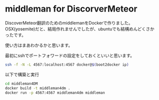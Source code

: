 middleman for DiscorverMeteor
============
DiscoverMeteor翻訳のためのmiddlemanをDockerで作りました。
OSX(yosemite)だと、結局作れませんでしたが、ubuntuでも結構めんどくさかったです。

使い方はまあわかるかと思います。

最初にsshでポートフォワードの設定をしておくといいと思います。
```sh
ssh -f -N -L 4567:localhost:4567 docker@$(boot2docker ip)
```
以下で構築と実行
```sh
cd middleman4DM
docker build -t middleman4dm .
docker run -p 4567:4567 middleman4dm middleman
```

